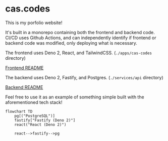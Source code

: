# cas.codes

This is my porfolio website!

It's built in a monorepo containing both the frontend and backend code. CI/CD uses Github Actions, and can independently identify if frontend or backend code was modified, only deploying what is necessary.

The frontend uses Deno 2, React, and TailwindCSS. (`./apps/cas-codes` directory)

[Frontend README](/apps/cas-codes/README.md)

The backend uses Deno 2, Fastify, and Postgres. (`./services/api` directory)

[Backend README](/services/api/README.md)

Feel free to use it as an example of something simple built with the aforementioned tech stack!

```mermaid
flowchart TD
    pg[("PostgreSQL")]
    fastify["Fastify (Deno 2)"]
    react("React (Deno 2)")

    react-->fastify-->pg
```
